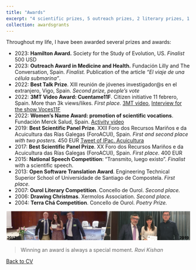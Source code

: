 ```yaml
---
title: "Awards"
excerpt: "4 scientific prizes, 5 outreach prizes, 2 literary prizes, 1 drawing prize<br/><img src='/images/Tira_FotosPremios_AliciaLBruzos.png'>"
collection: awardsgrants
---
```


Throughout my life, I have been awarded several prizes and awards:
* 2023:	**Hamilton Award.** Society for the Study of Evolution, US. _Finalist_ 500 USD
* 2023:	**Outreach Award in Medicine and Health.** Fundación Lilly and The Conversation, Spain. _Finalist._ Publication of the article _“El viaje de una célula submarina”_.
* 2022: **Best Talk Prize**. XIII reunión de jóvenes investigador@s en el extranjero, Vigo, Spain. _Second prize, people’s vote_  
* 2022: **3MT Video Award: Cuentame11F**. Citizen initiative 11 febrero, Spain. More than 3k views/likes. _First place._ [3MT video](https://www.youtube.com/watch?v=2TYl6BZ-_SA), [Interview for the show Voces11F](https://www.youtube.com/watch?v=VSCPKnIMPbw&t=1s)
* 2022: **Women’s Name Award: promotion of scientific vocations**. Fundación Merck Salud, Spain. [Activity video](https://www.youtube.com/watch?v=T8S1t034ZgM)
* 2019: **Best Scientific Panel Prize**. XXII Foro dos Recursos Mariños e da Acuicultura das Rías Galegas (ForoACUI), Spain. _First and second place with two posters._ 450 EUR [Tweet of IPac. Acuicultura](https://twitter.com/IPacuicultura/status/1182639436607184899)
* 2017: **Best Scientific Panel Prize**. XX Foro dos Recursos Mariños e da Acuicultura das Rías Galegas (ForoACUI), Spain. _First place._ 400 EUR
* 2015: **National Speech Competition**: “Transmito, luego existo”. _Finalist_ with a scientific speech.
* 2013: **Open Software Translation Award**. Engineering Technical Superior School of Universidade de Santiago de Compostela. _First place._
* 2007: **Ourol Literary Competition**. Concello de Ourol. _Second place._
* 2006: **Drawing Christmas**. Xermolos Association. _Second place._
* 2004: **Terra Chá Competition**. Concello de Ourol. _Poetry Prize._

<img src='/images/Tira_FotosPremios_AliciaLBruzos.png'>  

> Winning an award is always a special moment.
> _Ravi Kishan_

[Back to CV](https://albruzos.github.io/cv/)
